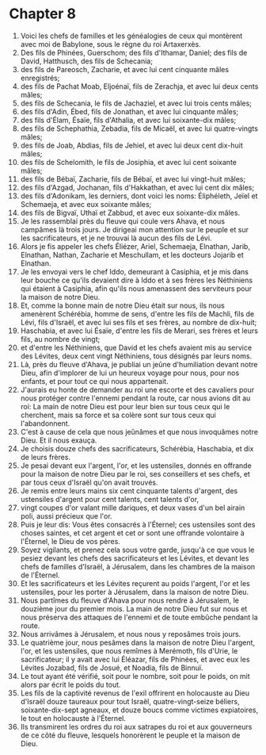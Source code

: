 # Chapter 8

1. Voici les chefs de familles et les généalogies de ceux qui montèrent avec moi de Babylone, sous le règne du roi Artaxerxès.
2. Des fils de Phinées, Guerschom; des fils d'Ithamar, Daniel; des fils de David, Hatthusch, des fils de Schecania;
3. des fils de Pareosch, Zacharie, et avec lui cent cinquante mâles enregistrés;
4. des fils de Pachat Moab, Eljoénaï, fils de Zerachja, et avec lui deux cents mâles;
5. des fils de Schecania, le fils de Jachaziel, et avec lui trois cents mâles;
6. des fils d'Adin, Ébed, fils de Jonathan, et avec lui cinquante mâles;
7. des fils d'Élam, Ésaïe, fils d'Athalia, et avec lui soixante-dix mâles;
8. des fils de Schephathia, Zebadia, fils de Micaël, et avec lui quatre-vingts mâles;
9. des fils de Joab, Abdias, fils de Jehiel, et avec lui deux cent dix-huit mâles;
10. des fils de Schelomith, le fils de Josiphia, et avec lui cent soixante mâles;
11. des fils de Bébaï, Zacharie, fils de Bébaï, et avec lui vingt-huit mâles;
12. des fils d'Azgad, Jochanan, fils d'Hakkathan, et avec lui cent dix mâles;
13. des fils d'Adonikam, les derniers, dont voici les noms: Éliphéleth, Jeïel et Schemaeja, et avec eux soixante mâles;
14. des fils de Bigvaï, Uthaï et Zabbud, et avec eux soixante-dix mâles.
15. Je les rassemblai près du fleuve qui coule vers Ahava, et nous campâmes là trois jours. Je dirigeai mon attention sur le peuple et sur les sacrificateurs, et je ne trouvai là aucun des fils de Lévi.
16. Alors je fis appeler les chefs Éliézer, Ariel, Schemaeja, Elnathan, Jarib, Elnathan, Nathan, Zacharie et Meschullam, et les docteurs Jojarib et Elnathan.
17. Je les envoyai vers le chef Iddo, demeurant à Casiphia, et je mis dans leur bouche ce qu'ils devaient dire à Iddo et à ses frères les Néthiniens qui étaient à Casiphia, afin qu'ils nous amenassent des serviteurs pour la maison de notre Dieu.
18. Et, comme la bonne main de notre Dieu était sur nous, ils nous amenèrent Schérébia, homme de sens, d'entre les fils de Machli, fils de Lévi, fils d'Israël, et avec lui ses fils et ses frères, au nombre de dix-huit;
19. Haschabia, et avec lui Ésaïe, d'entre les fils de Merari, ses frères et leurs fils, au nombre de vingt;
20. et d'entre les Néthiniens, que David et les chefs avaient mis au service des Lévites, deux cent vingt Néthiniens, tous désignés par leurs noms.
21. Là, près du fleuve d'Ahava, je publiai un jeûne d'humiliation devant notre Dieu, afin d'implorer de lui un heureux voyage pour nous, pour nos enfants, et pour tout ce qui nous appartenait.
22. J'aurais eu honte de demander au roi une escorte et des cavaliers pour nous protéger contre l'ennemi pendant la route, car nous avions dit au roi: La main de notre Dieu est pour leur bien sur tous ceux qui le cherchent, mais sa force et sa colère sont sur tous ceux qui l'abandonnent.
23. C'est à cause de cela que nous jeûnâmes et que nous invoquâmes notre Dieu. Et il nous exauça.
24. Je choisis douze chefs des sacrificateurs, Schérébia, Haschabia, et dix de leurs frères.
25. Je pesai devant eux l'argent, l'or, et les ustensiles, donnés en offrande pour la maison de notre Dieu par le roi, ses conseillers et ses chefs, et par tous ceux d'Israël qu'on avait trouvés.
26. Je remis entre leurs mains six cent cinquante talents d'argent, des ustensiles d'argent pour cent talents, cent talents d'or,
27. vingt coupes d'or valant mille dariques, et deux vases d'un bel airain poli, aussi précieux que l'or.
28. Puis je leur dis: Vous êtes consacrés à l'Éternel; ces ustensiles sont des choses saintes, et cet argent et cet or sont une offrande volontaire à l'Éternel, le Dieu de vos pères.
29. Soyez vigilants, et prenez cela sous votre garde, jusqu'à ce que vous le pesiez devant les chefs des sacrificateurs et les Lévites, et devant les chefs de familles d'Israël, à Jérusalem, dans les chambres de la maison de l'Éternel.
30. Et les sacrificateurs et les Lévites reçurent au poids l'argent, l'or et les ustensiles, pour les porter à Jérusalem, dans la maison de notre Dieu.
31. Nous partîmes du fleuve d'Ahava pour nous rendre à Jérusalem, le douzième jour du premier mois. La main de notre Dieu fut sur nous et nous préserva des attaques de l'ennemi et de toute embûche pendant la route.
32. Nous arrivâmes à Jérusalem, et nous nous y reposâmes trois jours.
33. Le quatrième jour, nous pesâmes dans la maison de notre Dieu l'argent, l'or, et les ustensiles, que nous remîmes à Merémoth, fils d'Urie, le sacrificateur; il y avait avec lui Éléazar, fils de Phinées, et avec eux les Lévites Jozabad, fils de Josué, et Noadia, fils de Binnuï.
34. Le tout ayant été vérifié, soit pour le nombre, soit pour le poids, on mit alors par écrit le poids du tout.
35. Les fils de la captivité revenus de l'exil offrirent en holocauste au Dieu d'Israël douze taureaux pour tout Israël, quatre-vingt-seize béliers, soixante-dix-sept agneaux, et douze boucs comme victimes expiatoires, le tout en holocauste à l'Éternel.
36. Ils transmirent les ordres du roi aux satrapes du roi et aux gouverneurs de ce côté du fleuve, lesquels honorèrent le peuple et la maison de Dieu.

